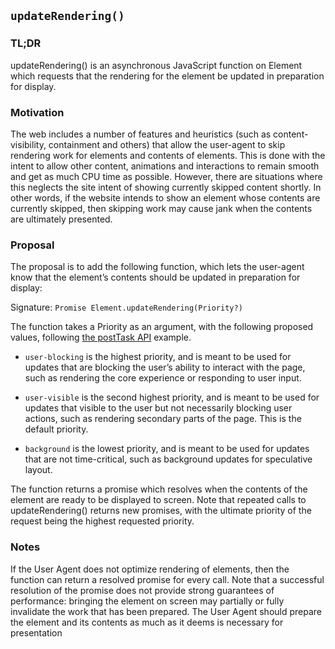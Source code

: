 ## `updateRendering()`

### TL;DR
updateRendering() is an asynchronous JavaScript function on Element which
requests that the rendering for the element be updated in preparation for
display.

### Motivation
The web includes a number of features and heuristics (such as
content-visibility, containment and others) that allow the user-agent to skip
rendering work for elements and contents of elements. This is done with the
intent to allow other content, animations and interactions to remain smooth and
get as much CPU time as possible. However, there are situations where this
neglects the site intent of showing currently skipped content shortly. In other
words, if the website intends to show an element whose contents are currently
skipped, then skipping work may cause jank when the contents are ultimately
presented.

### Proposal
The proposal is to add the following function, which lets the user-agent know
that the element’s contents should be updated in preparation for display:

Signature: `Promise Element.updateRendering(Priority?)`

The function takes a Priority as an argument, with the following proposed values,
following [the postTask API](https://wicg.github.io/scheduling-apis/#sec-task-priorities)
example.

* `user-blocking` is the highest priority, and is meant to be used for updates
  that are blocking the user’s ability to interact with the page, such as
  rendering the core experience or responding to user input.

* `user-visible` is the second highest priority, and is meant to be used for
  updates that visible to the user but not necessarily blocking user actions,
  such as rendering secondary parts of the page. This is the default priority.

* `background` is the lowest priority, and is meant to be used for updates that
  are not time-critical, such as background updates for speculative layout.

The function returns a promise which resolves when the contents of the element
are ready to be displayed to screen.  Note that repeated calls to
updateRendering() returns new promises, with the ultimate priority of the
request being the highest requested priority.

### Notes
If the User Agent does not optimize rendering of elements, then the
function can return a resolved promise for every call. Note that a successful
resolution of the promise does not provide strong guarantees of performance:
bringing the element on screen may partially or fully invalidate the work that
has been prepared.  The User Agent should prepare the element and its contents
as much as it deems is necessary for presentation


